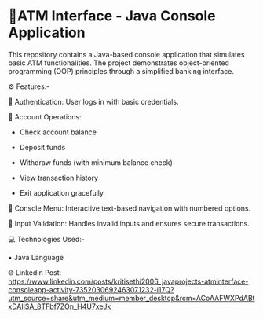 # 🏦ATM Interface - Java Console Application

This repository contains a Java-based console application that simulates basic ATM functionalities. The project demonstrates object-oriented programming (OOP) principles through a simplified banking interface.

⚙️ Features:-

🔹 Authentication: User logs in with basic credentials.

🔹 Account Operations: 
  
  - Check account balance
                
  - Deposit funds
                       
  - Withdraw funds (with minimum balance check)
                       
  - View transaction history
                       
  - Exit application gracefully

🔹 Console Menu: Interactive text-based navigation with numbered options.

🔹 Input Validation: Handles invalid inputs and ensures secure transactions.

💻 Technologies Used:-

• Java Language

🌐 LinkedIn Post: https://www.linkedin.com/posts/kritisethi2006_javaprojects-atminterface-consoleapp-activity-7352030692463071232-i17Q?utm_source=share&utm_medium=member_desktop&rcm=ACoAAFWXPdABtxDAIjSA_8TFbf7ZOn_H4U7xeJk
